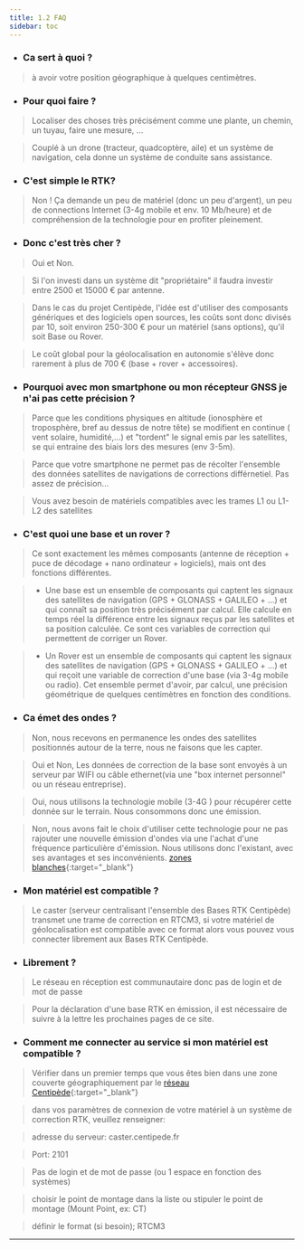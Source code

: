 ```yaml
---
title: 1.2 FAQ
sidebar: toc
---
```


* ### Ca sert à quoi ?

> à avoir votre position géographique à quelques centimètres.

* ### Pour quoi faire ?

> Localiser des choses très précisément comme une plante, un chemin, un tuyau, faire une mesure, ...

> Couplé à un drone (tracteur, quadcoptère, aile) et un système de navigation, cela donne un système de conduite sans assistance.

* ### C'est simple le RTK?

> Non ! Ça demande un peu de matériel (donc un peu d'argent), un peu de connections Internet (3-4g mobile et env. 10 Mb/heure) et de compréhension de la technologie pour en profiter pleinement.

* ### Donc c'est très cher ?

> Oui et Non.

> Si l'on investi dans un système dit "propriétaire" il faudra investir entre 2500 et 15000 € par antenne.

> Dans le cas du projet Centipède, l'idée est d'utiliser des composants génériques et des logiciels open sources, les coûts sont donc divisés par 10, soit environ 250-300 € pour un matériel (sans options), qu'il soit Base ou Rover.

> Le coût global pour la géolocalisation en autonomie s'élève donc rarement à plus de 700 € (base + rover + accessoires).

* ### Pourquoi avec mon smartphone ou mon récepteur GNSS je n'ai pas cette précision ?

> Parce que les conditions physiques en altitude (ionosphère et troposphère, bref au dessus de notre tête) se modifient en continue ( vent solaire, humidité,...) et "tordent" le signal emis par les satellites, se qui entraine des biais lors des mesures (env 3-5m).

> Parce que votre smartphone ne permet pas de récolter l'ensemble des données satellites de navigations de corrections différnetiel. Pas assez de précision...

> Vous avez besoin de matériels compatibles avec les trames L1 ou L1-L2 des satellites

* ### C'est quoi une base et un rover ?

> Ce sont exactement les mêmes composants (antenne de réception + puce de décodage + nano ordinateur + logiciels), mais ont des fonctions différentes.

> * Une base est un ensemble de composants qui captent les signaux des satellites de navigation (GPS + GLONASS + GALILEO + ...) et qui connaît sa position très précisément par calcul. Elle calcule en temps réel la différence entre les signaux reçus par les satellites et sa position calculée. Ce sont ces variables de correction qui permettent de corriger un Rover.

> * Un Rover est un ensemble de composants qui captent les signaux des satellites de navigation (GPS + GLONASS + GALILEO + ...) et qui reçoit une variable de correction d'une base (via 3-4g mobile ou radio). Cet ensemble permet d'avoir, par calcul, une précision géométrique de quelques centimètres en fonction des conditions.

* ### Ca émet des ondes ?

> Non, nous recevons en permanence les ondes des satellites positionnés autour de la terre, nous ne faisons que les capter.

> Oui et Non, Les données de correction de la base sont envoyés à un serveur par WIFI ou câble ethernet(via une "box internet personnel" ou un réseau entreprise).

> Oui, nous utilisons la technologie mobile (3-4G ) pour récupérer cette donnée sur le terrain. Nous consommons donc une émission.

> Non, nous avons fait le choix d'utiliser cette technologie pour ne pas rajouter une nouvelle émission d'ondes via une l'achat d'une fréquence particulière d'émission. Nous utilisons donc l'existant, avec ses avantages et ses inconvénients. [zones blanches](https://www.arcep.fr/cartes-et-donnees/nos-publications-chiffrees/observatoire-des-deploiements-mobiles-en-zones-peu-denses/les-deploiements-mobiles-dans-les-zones-peu-denses.html){:target="_blank"}

* ### Mon matériel est compatible ?

> Le caster (serveur centralisant l'ensemble des Bases RTK Centipède) transmet une trame de correction en RTCM3, si votre matériel de géolocalisation est compatible avec ce format alors vous pouvez vous connecter librement aux Bases RTK Centipède.

* ### Librement ?

> Le réseau en réception est communautaire donc pas de login et de mot de passe

> Pour la déclaration d'une base RTK en émission, il est nécessaire de suivre à la lettre les prochaines pages de ce site.

* ### Comment me connecter au service si mon matériel est compatible ?

> Vérifier dans un premier temps que vous êtes bien dans une zone couverte géographiquement par le [réseau Centipède](https://centipede.fr){:target="_blank"}

> dans vos paramètres de connexion de votre matériel à un système de correction RTK, veuillez renseigner:

> adresse du serveur: caster.centipede.fr

> Port: 2101

> Pas de login et de mot de passe (ou 1 espace en fonction des systèmes)

> choisir le point de montage dans la liste ou stipuler le point de montage (Mount Point, ex: CT)

> définir le format (si besoin); RTCM3

-----------------------------------------------------------------
